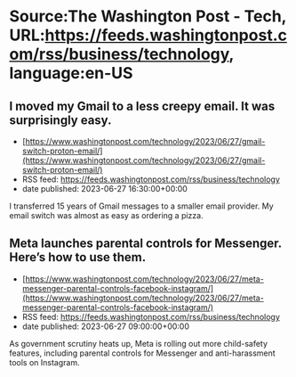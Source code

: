 # Source:The Washington Post - Tech, URL:https://feeds.washingtonpost.com/rss/business/technology, language:en-US

## I moved my Gmail to a less creepy email. It was surprisingly easy.
 - [https://www.washingtonpost.com/technology/2023/06/27/gmail-switch-proton-email/](https://www.washingtonpost.com/technology/2023/06/27/gmail-switch-proton-email/)
 - RSS feed: https://feeds.washingtonpost.com/rss/business/technology
 - date published: 2023-06-27 16:30:00+00:00

I transferred 15 years of Gmail messages to a smaller email provider. My email switch was almost as easy as ordering a pizza.

## Meta launches parental controls for Messenger. Here’s how to use them.
 - [https://www.washingtonpost.com/technology/2023/06/27/meta-messenger-parental-controls-facebook-instagram/](https://www.washingtonpost.com/technology/2023/06/27/meta-messenger-parental-controls-facebook-instagram/)
 - RSS feed: https://feeds.washingtonpost.com/rss/business/technology
 - date published: 2023-06-27 09:00:00+00:00

As government scrutiny heats up, Meta is rolling out more child-safety features, including parental controls for Messenger and anti-harassment tools on Instagram.

